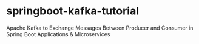 # springboot-kafka-tutorial
 Apache Kafka to Exchange Messages Between Producer and Consumer in Spring Boot Applications & Microservices

